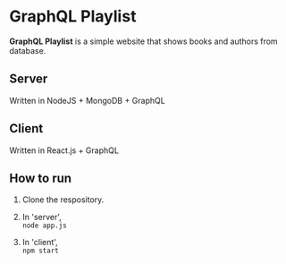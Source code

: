 # GraphQL Playlist
**GraphQL Playlist** is a simple website that shows books and authors from database.


## Server
Written in NodeJS + MongoDB + GraphQL

## Client
Written in React.js + GraphQL

## How to run
1. Clone the respository.


2. In 'server',<br />
    ```node app.js```


3. In 'client',<br />
    ```npm start```

